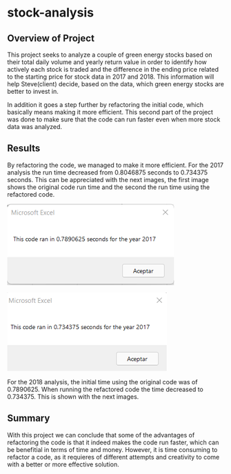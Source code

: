 # stock-analysis

## Overview of Project

This project seeks to analyze a couple of green energy stocks based on their total daily volume and yearly return value in order to identify how actively each stock is traded and the difference in the ending price related to the starting price for stock data in 2017 and 2018. This information will help Steve(client) decide, based on the data, which green energy stocks are better to invest in. 

In addition it goes a step further by refactoring the initial code, which basically means making it more efficient. This second part of the project was done to make sure that the code can run faster even when more stock data was analyzed.

## Results

By refactoring the code, we managed to make it more efficient. For the 2017 analysis the run time decreased from 0.8046875 seconds to 0.734375 seconds. This  can be appreciated with the next images, the first image shows the original code run time and the second the run time using the refactored code. 

![](Resources/Original_Code_2017.png)

![](Resources/VBA_Challenge_2017.png)

For the 2018 analysis, the initial time using the original code was of 0.7890625. When running the refactored code the time decreased to 0.734375. This is shown with the next images.

## Summary

With this project we can conclude that some of the advantages of refactoring the code is that it indeed makes the code run faster, which can be benefitial in terms of time and money. However, it is time consuming to refactor a code, as it requieres of different attempts and creativity to come with a better or more effective solution. 







